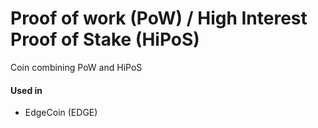 # Proof of work \(PoW\) / High Interest Proof of Stake \(HiPoS\)

Coin combining PoW and HiPoS

#### Used in

* EdgeCoin \(EDGE\)

